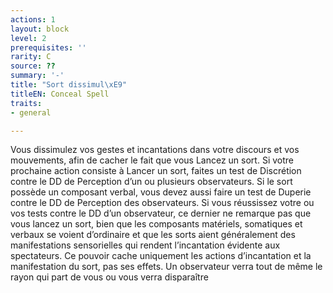 ```yaml
---
actions: 1
layout: block
level: 2
prerequisites: ''
rarity: C
source: ??
summary: '-'
title: "Sort dissimul\xE9"
titleEN: Conceal Spell
traits:
- general

---
```


<p>Vous dissimulez vos gestes et incantations dans votre discours et vos mouvements, afin de cacher le fait que vous Lancez un sort. Si votre prochaine action consiste à Lancer un sort, faites un test de Discrétion contre le DD de Perception d’un ou plusieurs observateurs. Si le sort possède un composant verbal, vous devez aussi faire un test de Duperie contre le DD de Perception des observateurs. Si vous réussissez votre ou vos tests contre le DD d’un observateur, ce dernier ne remarque pas que vous lancez un sort, bien que les composants matériels, somatiques et verbaux se voient d’ordinaire et que les sorts aient généralement des manifestations sensorielles qui rendent l’incantation évidente aux spectateurs. Ce pouvoir cache uniquement les actions d’incantation et la manifestation du sort, pas ses effets. Un observateur verra tout de même le rayon qui part de vous ou vous verra disparaître</p>